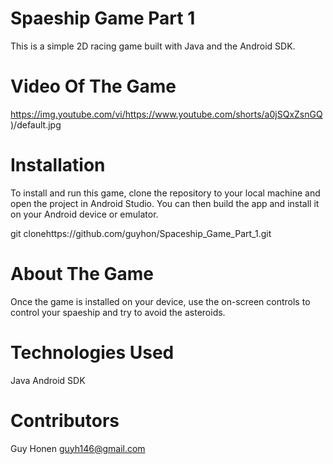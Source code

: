 # Spaeship Game Part 1
  This is a simple 2D racing game built with Java and the Android SDK.
  

# Video Of The Game
  https://img.youtube.com/vi/<https://www.youtube.com/shorts/a0jSQxZsnGQ)>/default.jpg  
  

# Installation
  To install and run this game, clone the repository to your local machine and open the project in Android Studio. You can then build the app and install it on your      Android device or emulator.

  git clonehttps://github.com/guyhon/Spaceship_Game_Part_1.git

# About The Game
  Once the game is installed on your device,  use the on-screen controls to control your spaeship and try to avoid the asteroids. 

# Technologies Used
  Java
  Android SDK

# Contributors
  Guy Honen guyh146@gmail.com

